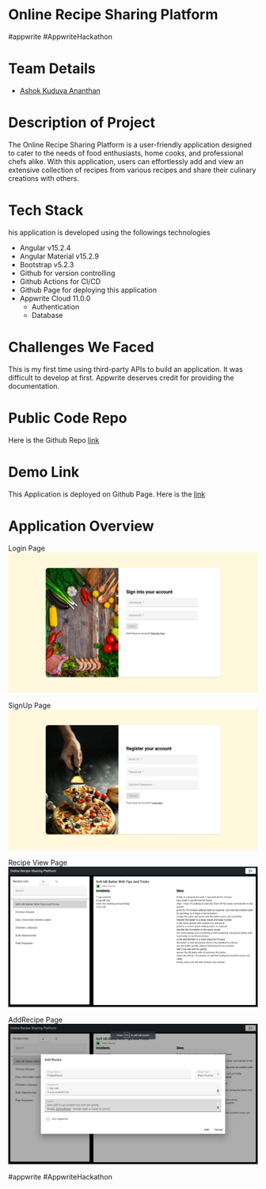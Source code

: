 # Online Recipe Sharing Platform 
#appwrite #AppwriteHackathon

# Team Details
- [Ashok Kuduva Ananthan](https://github.com/kaashok)

# Description of Project

The Online Recipe Sharing Platform is a user-friendly application designed to cater to the needs of food enthusiasts, home cooks, and professional chefs alike. With this application, users can effortlessly add and view an extensive collection of recipes from various recipes and share their culinary creations with others.

# Tech Stack

his application is developed using the followings technologies
- Angular v15.2.4
- Angular Material v15.2.9
- Bootstrap v5.2.3
- Github for version controlling
- Github Actions for CI/CD 
- Github Page for deploying this application
- Appwrite Cloud 11.0.0
    - Authentication
    - Database

# Challenges We Faced 

This is my first time using third-party APIs to build an application. It was difficult to develop at first. Appwrite deserves credit for providing the documentation. 

# Public Code Repo

Here is the Github Repo [link](https://github.com/kaashok/appwrite-recipe-sharing-platform)

# Demo Link

This Application is deployed on Github Page. Here is the [link](https://kaashok.github.io/appwrite-recipe-sharing-platform/)

# Application Overview

Login Page
![Login Page](./Resources/login.JPG?raw=true "Login Page")

SignUp Page
![Login Page](./Resources/signup.JPG?raw=true "SignUp Page")

Recipe View Page
![Login Page](./Resources/landingpage.JPG?raw=true "Recipe View Page")

AddRecipe Page
![Login Page](./Resources/AddRecipe.JPG?raw=true "AddRecipe Page")

#appwrite #AppwriteHackathon


  
